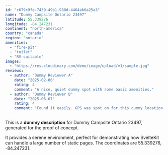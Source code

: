 ```yaml
---
id: "c679c9fe-7439-49b1-988d-4464ab6a25a3"
name: "Dummy Campsite Ontario 23497"
latitude: 55.339276
longitude: -84.247231
continent: "north-america"
country: "canada"
region: "ontario"
amenities:
  - "fire-pit"
  - "toilet"
  - "RV-suitable"
images:
  - "https://res.cloudinary.com/demo/image/upload/v1/sample.jpg"
reviews:
  - author: "Dummy Reviewer A"
    date: "2025-02-06"
    rating: 4
    comment: "A nice, quiet dummy spot with some basic amenities."
  - author: "Dummy Reviewer B"
    date: "2025-06-07"
    rating: 4
    comment: "Found it easily. GPS was spot on for this dummy location."
---
```


This is a **dummy description** for Dummy Campsite Ontario 23497, generated for the proof of concept.

It provides a serene environment, perfect for demonstrating how SvelteKit can handle a large number of static pages. The coordinates are 55.339276, -84.247231.
